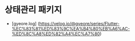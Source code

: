 # 상태관리 패키지
* [gyeore.log] (https://velog.io/@gyeore/series/Flutter-%EC%83%81%ED%83%9C%EA%B4%80%EB%A6%AC-%ED%8C%A8%ED%82%A4%EC%A7%80)